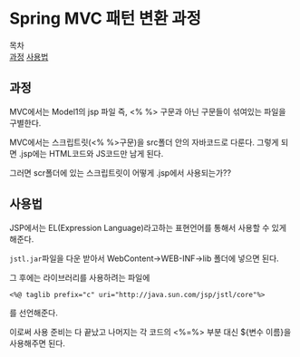 # Spring MVC 패턴 변환 과정

목차  
[과정](#과정) 
[사용법](#사용법) 

## 과정

MVC에서는 Model1의 jsp 파일 즉, <% %> 구문과 아닌 구문들이 섞여있는 파일을 구별한다.

MVC에서는 스크립트릿(<% %>구문)을 src폴더 안의 자바코드로 다룬다.
그렇게 되면 .jsp에는 HTML코드와 JS코드만 남게 된다.

그러면 scr폴더에 있는 스크립트릿이 어떻게 .jsp에서 사용되는가??

## 사용법

JSP에서는 EL(Expression Language)라고하는 표현언어를 통해서 사용할 수 있게 해준다.

`jstl.jar`파일을 다운 받아서 WebContent->WEB-INF->lib 폴더에 넣으면 된다.

그 후에는 라이브러리를 사용하려는 파일에

```
<%@ taglib prefix="c" uri="http://java.sun.com/jsp/jstl/core"%>
```

를 선언해준다.

이로써 사용 준비는 다 끝났고 나머지는 각 코드의 <%=%> 부분 대신 ${변수 이름}을 사용해주면 된다.